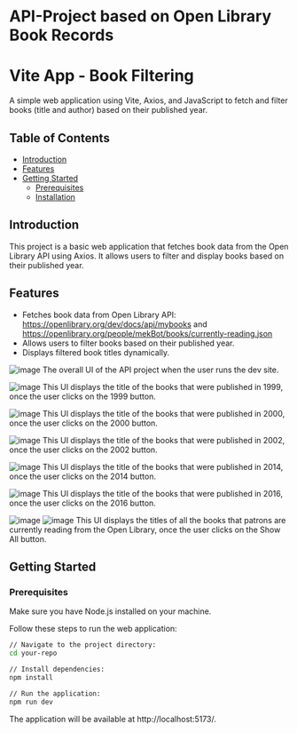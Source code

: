 # API-Project based on Open Library Book Records

# Vite App - Book Filtering

A simple web application using Vite, Axios, and JavaScript to fetch and filter books (title and author) based on their published year.

## Table of Contents

- [Introduction](#introduction)
- [Features](#features)
- [Getting Started](#getting-started)
  - [Prerequisites](#prerequisites)
  - [Installation](#getting-started)

## Introduction

This project is a basic web application that fetches book data from the Open Library API using Axios. It allows users to filter and display books based on their published year.

## Features

- Fetches book data from Open Library API: https://openlibrary.org/dev/docs/api/mybooks and https://openlibrary.org/people/mekBot/books/currently-reading.json
- Allows users to filter books based on their published year.
- Displays filtered book titles dynamically.

![image](https://github.com/pujaroy280/API-Project/assets/62675121/40b3ba38-b451-4370-8eaa-ebc7ce713c60)
The overall UI of the API project when the user runs the dev site.

![image](https://github.com/pujaroy280/API-Project/assets/62675121/ab47806b-cf68-451c-be6c-0b026b81276b)
This UI displays the title of the books that were published in 1999, once the user clicks on the 1999 button.

![image](https://github.com/pujaroy280/API-Project/assets/62675121/ba9e98cd-0766-4249-b5f0-46ab3c356a37)
This UI displays the title of the books that were published in 2000, once the user clicks on the 2000 button.

![image](https://github.com/pujaroy280/API-Project/assets/62675121/3dacf3fd-4ed6-4b62-b339-79f9350f99ad)
This UI displays the title of the books that were published in 2002, once the user clicks on the 2002 button.

![image](https://github.com/pujaroy280/API-Project/assets/62675121/19bfb8e9-6e5f-4abe-a1e8-d6efe6ba86dd)
This UI displays the title of the books that were published in 2014, once the user clicks on the 2014 button.

![image](https://github.com/pujaroy280/API-Project/assets/62675121/762bde20-648a-4d57-87b8-26525ba89709)
This UI displays the title of the books that were published in 2016, once the user clicks on the 2016 button.

![image](https://github.com/pujaroy280/API-Project/assets/62675121/95a4034c-f213-4936-ab3d-c6378856ce77)
![image](https://github.com/pujaroy280/API-Project/assets/62675121/b77de9c7-3393-45c7-9129-fc683512ac41)
This UI displays the titles of all the books that patrons are currently reading from the Open Library, once the user clicks on the Show All button.

## Getting Started

### Prerequisites

Make sure you have Node.js installed on your machine.

Follow these steps to run the web application:

```bash
// Navigate to the project directory:
cd your-repo

// Install dependencies:
npm install

// Run the application:
npm run dev
```
The application will be available at http://localhost:5173/.


